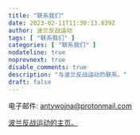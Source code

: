 ```yaml
---
title: "联系我们"
date: 2023-02-11T11:30:13.839Z
author: 波兰反战运动
tags: [ "联系我们" ]
categories: [ "联系我们" ]
nodateline: true
noprevnext: true
disable_comments: true
description: "与波兰反战运动的联系。"
draft: false
---
```

电子邮件: antywojna@protonmail.com


[波兰反战运动的主页。](https://polskiruchantywojenny.com "波兰反战运动的主页。")

